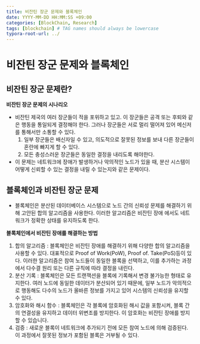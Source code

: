 ```yaml
---
title: 비잔틴 장군 문제와 블록체인 
date: YYYY-MM-DD HH:MM:SS +09:00
categories: [BlockChain, Research]
tags: [blockchain] # TAG names should always be lowercase
typora-root-url: ../
---
```




#  비잔틴 장군 문제와 블록체인



## 비잔틴 장군 문제란?

**비잔틴 장군 문제의 시나리오**

- 비잔틴 제국의 여러 장군들이 적을 포위하고 있고. 이 장군들은 공격 또는 후퇴와 같은 행동을 통일되게 결정해야 한다. 그러나 장군들은 서로 멀리 떨어져 있어 메신저를 통해서만 소통할 수 있다. 
  1. 일부 장군들은 배신자일 수 있고, 의도적으로 잘못된 정보를 보내 다른 장군들이 혼란에 빠지게 할 수 있다. 
  2. 모든 충성스러운 장군들은 동일한 결정을 내리도록 해야한다. 
- 이 문제는 네트워크에 장애가 발생하거나 악의적인 노드가 있을 때, 분산 시스템이 어떻게 신뢰할 수 있는 결정을 내릴 수 있는지와 같은 문제이다. 



##  블록체인과 비잔틴 장군 문제

- 블록체인은 분산된 데이터베이스 시스템으로 노드 간의 신뢰성 문제를 해결하기 위해 고안된 합의 알고리즘을 사용한다. 이러한 알고리즘은 비잔틴 장애 에서도 네트워크가 정확한 상태를 유지하도록 한다. 

**블록체인에서 비잔틴 장애를 해결하는 방법**

1. 합의 알고리즘 : 블록체인은 비잔틴 장애를 해결하기 위해 다양한 합의 알고리즘을 사용할 수 있다. 대표적으로 Proof of Work(PoW), Proof of. Take(PoS)등이 있다. 이러한 알고리즘은 참여 노드들이 동일한 블록을 선택하고, 이를 추가하는 과정에서 다수결 원리 또는 다른 규칙에 따라 결정을 내린다.
2. 분산 기록 : 블록체인은 모든 트랜잭션을 블록에 기록해서 변경 불가능한 형태로 유지한다. 여러 노드에 동일한 데이터가 분산되어 있기 때문에, 일부 노드가 악의적으로 행동해도 다수의 노드가 올바른 정보를 가지고 있어 시스템의 신뢰성을 유지할 수 있다.
3. 암호화와 해시 함수 : 블록체인은 각 블록에 암호화된 해시 값을 포함시켜, 블록 간의 연결성을 유지하고 데이터 위변조를 방지한다. 이 암호화는 비잔틴 장애를 방지할 수 있습니다. 
4. 검증 : 새로운 블록이 네트워크에 추가되기 전에 모든 참여 노드에 의해 검증된다. 이 과정에서 잘못된 정보가 포함된 블록은 거부될 수 있다. 
